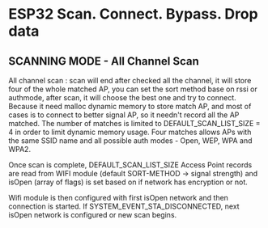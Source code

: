 # ESP32 Scan. Connect. Bypass. Drop data
## SCANNING MODE - All Channel Scan
All channel scan : scan will end after checked all the channel, it will store four of the whole matched AP, you can set the sort method base on rssi or authmode, after scan, it will choose the best one and try to connect. Because it need malloc dynamic memory to store match AP, and most of cases is to connect to better signal AP, so it needn't record all the AP matched. The number of matches is limited to DEFAULT_SCAN_LIST_SIZE = 4 in order to limit dynamic memory usage. Four matches allows APs with the same SSID name and all possible auth modes - Open, WEP, WPA and WPA2.

Once scan is complete, DEFAULT_SCAN_LIST_SIZE Access Point records are read from WIFI module (default SORT-METHOD -> signal strength) and isOpen (array of flags) is set based on if network has encryption or not.

Wifi module is then configured with first isOpen network and then connection is started. If SYSTEM_EVENT_STA_DISCONNECTED, next isOpen network is configured or new scan begins.
